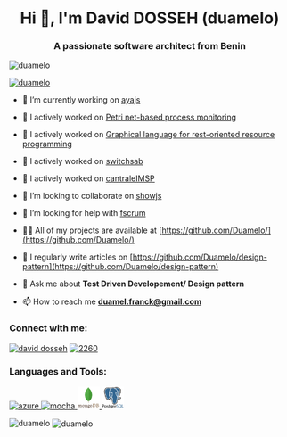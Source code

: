 <h1 align="center">Hi 👋, I'm David DOSSEH (duamelo)</h1>
<h3 align="center">A passionate software architect from Benin</h3>

<p align="left"> <img src="https://komarev.com/ghpvc/?username=duamelo&label=Profile%20views&color=0e75b6&style=flat" alt="duamelo" /> </p>

<p align="left"> <a href="https://github.com/ryo-ma/github-profile-trophy"><img src="https://github-profile-trophy.vercel.app/?username=duamelo" alt="duamelo" /></a> </p>

- 🔭 I’m currently working on [ayajs](https://ayajs.com/)

- 🔭 I actively worked on [Petri net-based process monitoring](https://ayajs.com/](https://github.com/imsp2023/petri_network))

- 🔭 I actively worked on [Graphical language for rest-oriented resource programming](https://ayajs.com/](https://github.com/imsp2023/graphical_resources))

- 🔭 I actively worked on [switchsab](https://github.com/Duamelo/switchsab)

- 🔭 I actively worked on [cantraleIMSP](https://github.com/Duamelo/switchsab](https://github.com/Duamelo/centrale-IMSP))


- 👯 I’m looking to collaborate on [showjs](https://github.com/Duamelo/showjs)

- 🤝 I’m looking for help with [fscrum](https://github.com/Emack-Technologies/fscrum)

- 👨‍💻 All of my projects are available at [https://github.com/Duamelo/](https://github.com/Duamelo/)

- 📝 I regularly write articles on [https://github.com/Duamelo/design-pattern](https://github.com/Duamelo/design-pattern)

- 💬 Ask me about **Test Driven Developement/ Design pattern**

- 📫 How to reach me **duamel.franck@gmail.com**

<h3 align="left">Connect with me:</h3>
<p align="left">
<a href="https://linkedin.com/in/david dosseh" target="blank"><img align="center" src="https://raw.githubusercontent.com/rahuldkjain/github-profile-readme-generator/master/src/images/icons/Social/linked-in-alt.svg" alt="david dosseh" height="30" width="40" /></a>
<a href="https://discord.gg/2260" target="blank"><img align="center" src="https://raw.githubusercontent.com/rahuldkjain/github-profile-readme-generator/master/src/images/icons/Social/discord.svg" alt="2260" height="30" width="40" /></a>
</p>


<h3 align="left">Languages and Tools:</h3>
<p align="left"> <a href="https://azure.microsoft.com/en-in/" target="_blank" rel="noreferrer"> <img src="https://www.vectorlogo.zone/logos/microsoft_azure/microsoft_azure-icon.svg" alt="azure" width="40" height="40"/> </a> <a href="https://mochajs.org" target="_blank" rel="noreferrer"> <img src="https://www.vectorlogo.zone/logos/mochajs/mochajs-icon.svg" alt="mocha" width="40" height="40"/> </a> <a href="https://www.mongodb.com/" target="_blank" rel="noreferrer"> <img src="https://raw.githubusercontent.com/devicons/devicon/master/icons/mongodb/mongodb-original-wordmark.svg" alt="mongodb" width="40" height="40"/> </a> <a href="https://www.postgresql.org" target="_blank" rel="noreferrer"> <img src="https://raw.githubusercontent.com/devicons/devicon/master/icons/postgresql/postgresql-original-wordmark.svg" alt="postgresql" width="40" height="40"/> </a> </p>

<p><img align="left" src="https://github-readme-stats.vercel.app/api/top-langs?username=duamelo&show_icons=true&locale=en&layout=compact" alt="duamelo" /></p>

<p>&nbsp;<img align="center" src="https://github-readme-stats.vercel.app/api?username=duamelo&show_icons=true&locale=en" alt="duamelo" /></p>

